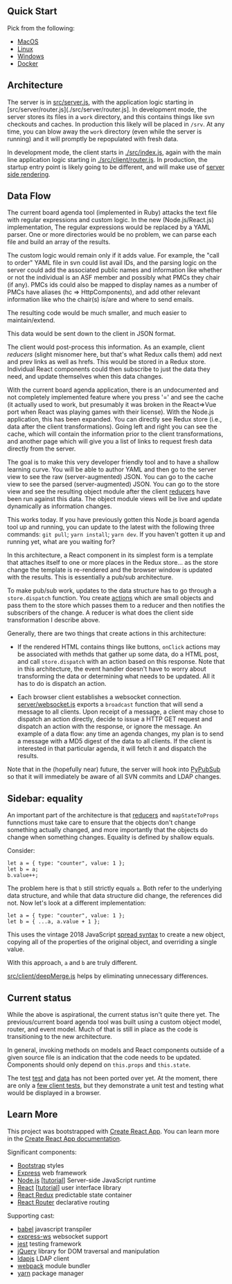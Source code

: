 ## Quick Start

Pick from the following:

* [MacOS](./MACOSX.md)
* [Linux](./LINUX.md)
* [Windows](./WINDOWS.md)
* [Docker](./Dockerfile)

## Architecture

The server is in [src/server.js](src/server.js), with the application logic
starting in [src/server/router.js](./src/server/router.js].  In development
mode, the server  stores its files in a `work` directory, and this contains
things like svn checkouts and caches.  In production this likely will be placed
in `/srv`.  At any time, you can blow away the `work` directory (even while the
server is running) and it will promptly be repopulated with fresh data.

In development mode, the client starts in [./src/index.js](src/index.js), again
with the main line application logic starting in
[./src/client/router.js](src/client/router.js).  In production, the startup
entry point is likely going to be different, and will make use of
[server side rendering](https://reactjs.org/docs/react-dom-server.html).

## Data Flow

The current board agenda tool (implemented in Ruby) attacks the text file with
regular expressions and custom logic.  In the new (Node.js/React.js)
implementation, The regular expressions would be replaced by a YAML parser.
One or more directories would be no problem, we can parse each file and build
an array of the results.

The custom logic would remain only if it adds value.  For example, the "call to
order" YAML file in svn could list avail IDs, and the parsing logic on the
server could add the associated public names and information like whether or
not the individual is an ASF member and possibly what PMCs they chair (if any).
PMCs ids could also be mapped to display names as a number of PMCs have aliases
(hc => HttpComponents), and add other relevant information like who the
chair(s) is/are and where to send emails.

The resulting code would be much smaller, and much easier to maintain/extend.

This data would be sent down to the client in JSON format.

The client would post-process this information.  As an example, client
*reducers* (slight misnomer here, but that's what Redux calls them) add next and
prev links as well as hrefs.  This would be stored in a Redux store.
Individual React components could then subscribe to just the data they need,
and update themselves when this data changes.

With the current board agenda application, there is an undocumented and not
completely implemented feature where you press '=' and see the cache (it
actually used to work, but presumably it was broken in the React=>Vue port when
React was playing games with their license).  With the Node.js application,
this has been expanded.  You can directly see Redux store (i.e., data after the
client transformations). Going left and right you can see the cache, which will
contain the information prior to the client transformations, and another page
which will give you a list of links to request fresh data directly from the
server.

The goal is to make this very developer friendly tool and to have a shallow
learning curve.  You will be able to author YAML and then go to the server view
to see the raw (server-augmented) JSON.  You can go to the cache view to see
the parsed (server-augmented) JSON.  You can go to the store view and see the
resulting object module after the client [reducers](./src/client/reducers) have
been run against this data.  The object module views will be live and update
dynamically as information changes.

This works today.  If you have previously gotten this Node.js board agenda tool
up and running, you can update to the latest with the following three commands:
`git pull`; `yarn install`; `yarn dev`.  If you haven't gotten it up and
running yet, what are you waiting for? 

In this architecture, a React component in its simplest form is a template that
attaches itself to one or more places in the Redux store... as the store change
the template is re-rendered and the browser window is updated with the results.
This is essentially a pub/sub architecture.

To make pub/sub work, updates to the data structure has to go through a
`store.dispatch` function.  You create [actions](src/actions.js) which are
small objects and pass them to the store which passes them to a reducer and
then notifies the subscribers of the change.  A reducer is what does the client
side transformation I describe above.

Generally, there are two things that create actions in this architecture:

* If the rendered HTML contains things like buttons, `onClick` actions may be
associated with methds that gather up some data, do a HTML post, and call
`store.dispatch` with an action based on this response.  Note that in this
architecture, the event handler doesn't have to worry about transforming the
data or determining what needs to be updated.  All it has to do is dispatch an
action.

* Each browser client establishes a websocket connection.
[server/websocket.js](src/server/websocket.js) exports a `broadcast` function
that will send a message to all clients.  Upon receipt of a message, a client
may chose to dispatch an action directly, decide to issue a HTTP GET request
and dispatch an action with the response, or ignore the message.  An example of
a data flow: any time an agenda changes, my plan is to send a message with a
MD5 digest of the data to all clients.  If the client is interested in that
particular agenda, it will fetch it and dispatch the results. 

Note that in the (hopefully near) future, the server will hook into
[PyPubSub](https://infra.apache.org/pypubsub.html) so that it will immediately
be aware of all SVN commits and LDAP changes.

## Sidebar: equality

An important part of the architecture is that [reducers](./src/client/reducers)
and `mapStateToProps` funnctions must take care to ensure that the objects
don't change something actually changed, and more importantly that the objects
do change when something changes.  Equality is defined by shallow equals.

Consider:

    let a = { type: "counter", value: 1 };
    let b = a;
    b.value++;

The problem here is that `b` still strictly equals `a`.  Both refer to the
underlying data structure, and while that data structure did change, the
references did not.  Now let's look at a different implementation:

    let a = { type: "counter", value: 1 };
    let b = { ...a, a.value + 1 };

This uses the vintage 2018 JavaScript [spread
syntax](https://developer.mozilla.org/en-US/docs/Web/JavaScript/Reference/Operators/Spread_syntax)
to create a new object, copying all of the properties of the original object,
and overriding a single value.

With this approach, `a` and `b` are truly different.

[src/client/deepMerge.js](./src/client/deepMerge.js) helps by eliminating
unnecessary differences.

## Current status

While the above is aspirational, the current status isn't quite there yet.
The previous/current board agenda tool was built using a custom object model,
router, and event model.  Much of that is still in place as the code is
transitioning to the new architecture. 

In general, invoking methods on models and React components outside of
a given source file is an indication that the code needs to be updated.
Components should only depend on `this.props` and `this.state`.

The test
[test](https://github.com/apache/whimsy/tree/master/www/board/agenda/spec) and
[data](https://github.com/apache/whimsy/tree/master/www/board/agenda/test) has
not been ported over yet.  At the moment, there are only a [few client
tests](https://github.com/rubys/whimsy-board-agenda-nodejs/tree/master/src/client/__tests__),
but they demonstrate a unit test and testing what would be displayed in a
browser.

## Learn More

This project was bootstrapped with [Create React App](https://github.com/facebook/create-react-app).  You can learn more in the [Create React App documentation](https://facebook.github.io/create-react-app/docs/getting-started).

Significant components:
 * [Bootstrap](https://getbootstrap.com/) styles
 * [Express](https://expressjs.com/) web framework
 * [Node.js](https://nodejs.org/en/docs/guides/) [[tutorial](https://nodejs.dev/)] Server-side JavaScript runtime
 * [React](https://reactjs.org/) [[tutorial](https://reactjs.org/tutorial/tutorial.html)] user interface library
 * [React Redux](https://react-redux.js.org/) predictable state container
 * [React Router](https://reacttraining.com/react-router/) declarative routing

Supporting cast:
 * [babel](https://babeljs.io/) javascript transpiler
 * [express-ws](https://www.npmjs.com/package/express-ws) websocket support
 * [jest](https://jestjs.io/) testing framework
 * [jQuery](https://jquery.com/) library for DOM traversal and manipulation
 * [ldapjs](http://ldapjs.org/) LDAP client
 * [webpack](https://webpack.js.org/) module bundler
 * [yarn](https://yarnpkg.com/) package manager

